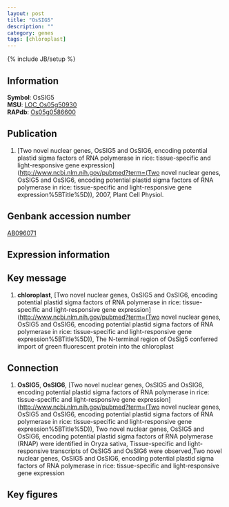 ```yaml
---
layout: post
title: "OsSIG5"
description: ""
category: genes
tags: [chloroplast]
---
```

{% include JB/setup %}

## Information
__Symbol__: OsSIG5  
__MSU__: [LOC_Os05g50930](http://rice.plantbiology.msu.edu/cgi-bin/ORF_infopage.cgi?orf=LOC_Os05g50930)  
__RAPdb__: [Os05g0586600](http://rapdb.dna.affrc.go.jp/viewer/gbrowse_details/irgsp1?name=Os05g0586600)  

## Publication
1. [Two novel nuclear genes, OsSIG5 and OsSIG6, encoding potential plastid sigma factors of RNA polymerase in rice: tissue-specific and light-responsive gene expression](http://www.ncbi.nlm.nih.gov/pubmed?term=(Two novel nuclear genes, OsSIG5 and OsSIG6, encoding potential plastid sigma factors of RNA polymerase in rice: tissue-specific and light-responsive gene expression%5BTitle%5D)), 2007, Plant Cell Physiol.

## Genbank accession number
[AB096071](http://www.ncbi.nlm.nih.gov/nuccore/AB096071)

## Expression information

## Key message
1. __chloroplast__, [Two novel nuclear genes, OsSIG5 and OsSIG6, encoding potential plastid sigma factors of RNA polymerase in rice: tissue-specific and light-responsive gene expression](http://www.ncbi.nlm.nih.gov/pubmed?term=(Two novel nuclear genes, OsSIG5 and OsSIG6, encoding potential plastid sigma factors of RNA polymerase in rice: tissue-specific and light-responsive gene expression%5BTitle%5D)),  The N-terminal region of OsSig5 conferred import of green fluorescent protein into the chloroplast

## Connection
1. __OsSIG5__, __OsSIG6__, [Two novel nuclear genes, OsSIG5 and OsSIG6, encoding potential plastid sigma factors of RNA polymerase in rice: tissue-specific and light-responsive gene expression](http://www.ncbi.nlm.nih.gov/pubmed?term=(Two novel nuclear genes, OsSIG5 and OsSIG6, encoding potential plastid sigma factors of RNA polymerase in rice: tissue-specific and light-responsive gene expression%5BTitle%5D)), Two novel nuclear genes, OsSIG5 and OsSIG6, encoding potential plastid sigma factors of RNA polymerase (RNAP) were identified in Oryza sativa, Tissue-specific and light-responsive transcripts of OsSIG5 and OsSIG6 were observed,Two novel nuclear genes, OsSIG5 and OsSIG6, encoding potential plastid sigma factors of RNA polymerase in rice: tissue-specific and light-responsive gene expression

## Key figures


